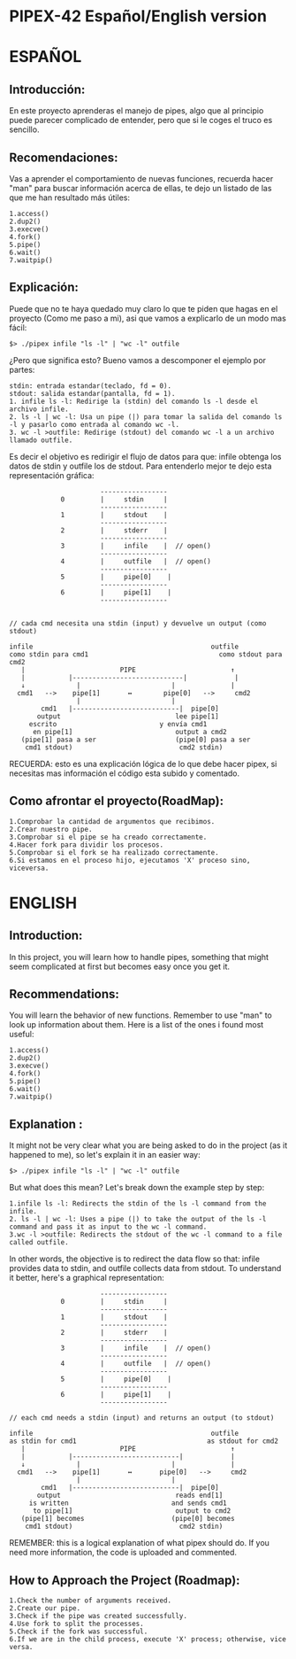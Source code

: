 # PIPEX-42 Español/English version

# ESPAÑOL
## Introducción: 
En este proyecto aprenderas el manejo de pipes, algo que al principio puede parecer complicado de entender, pero que si le coges el truco es sencillo.

## Recomendaciones:
Vas a aprender el comportamiento de nuevas funciones,
recuerda hacer "man" para buscar información acerca de ellas, te dejo un  listado de las que me han resultado más útiles:

	1.access()
	2.dup2()
	3.execve()
	4.fork()
	5.pipe()
	6.wait()
	7.waitpip()

## Explicación: 
Puede que no te haya quedado muy claro lo que te piden que hagas en el proyecto (Como me paso a mi), asi que vamos a explicarlo de un modo mas fácil:

	$> ./pipex infile "ls -l" | "wc -l" outfile

¿Pero que significa esto?
Bueno vamos a descomponer el ejemplo por partes:

	stdin: entrada estandar(teclado, fd = 0).
	stdout: salida estandar(pantalla, fd = 1).
	1. infile ls -l: Redirige la (stdin) del comando ls -l desde el archivo infile.
	2. ls -l | wc -l: Usa un pipe (|) para tomar la salida del comando ls -l y pasarlo como entrada al comando wc -l.
	3. wc -l >outfile: Redirige (stdout) del comando wc -l a un archivo llamado outfile.

Es decir el objetivo es redirigir el flujo de datos para que:
infile obtenga los datos de stdin y outfile los de stdout. 
Para entenderlo mejor te dejo esta representación gráfica:

                           -----------------    
                 0         |     stdin     |  
                           -----------------    
                 1         |     stdout    |    
                           -----------------    
                 2         |     stderr    |  
                           -----------------
                 3         |     infile    |  // open()
                           -----------------
                 4         |     outfile   |  // open()
                           -----------------
                 5         |     pipe[0]    | 
                           -----------------
                 6         |     pipe[1]    |  
                           -----------------


	// cada cmd necesita una stdin (input) y devuelve un output (como stdout)

    infile                                             outfile
	como stdin para cmd1                                 como stdout para cmd2            
       |                        PIPE                        ↑
       |           |----------------------------|            |
       ↓             |                       |              |
      cmd1   -->    pipe[1]       ↔        pipe[0]   -->     cmd2           
                     |                       |
            cmd1   |---------------------------|  pipe[0]
           output                             lee pipe[1]
         escrito                          y envía cmd1
          en pipe[1]                          output a cmd2
       (pipe[1] pasa a ser                    (pipe[0] pasa a ser
        cmd1 stdout)                           cmd2 stdin)

RECUERDA: esto es una explicación lógica de lo que debe hacer pipex, si necesitas mas información el código esta subido y comentado.

## Como afrontar el proyecto(RoadMap):
	1.Comprobar la cantidad de argumentos que recibimos.
	2.Crear nuestro pipe.
	3.Comprobar si el pipe se ha creado correctamente.
	4.Hacer fork para dividir los procesos.
	5.Comprobar si el fork se ha realizado correctamente.
	6.Si estamos en el proceso hijo, ejecutamos 'X' proceso sino, viceversa.



# ENGLISH
## Introduction:
In this project, you will learn how to handle pipes, something that might seem complicated at first but becomes easy once you get it.

## Recommendations:
You will learn the behavior of new functions. Remember to use "man" to look up information about them. Here is a list of the ones i found most useful:

	1.access()
	2.dup2()
	3.execve()
	4.fork()
	5.pipe()
	6.wait()
	7.waitpip()

## Explanation :
It might not be very clear what you are being asked to do in the project (as it happened to me), so let's explain it in an easier way:

	$> ./pipex infile "ls -l" | "wc -l" outfile

But what does this mean?
Let's break down the example step by step:

	1.infile ls -l: Redirects the stdin of the ls -l command from the infile.
	2. ls -l | wc -l: Uses a pipe (|) to take the output of the ls -l command and pass it as input to the wc -l command.
	3.wc -l >outfile: Redirects the stdout of the wc -l command to a file called outfile.

In other words, the objective is to redirect the data flow so that:
infile provides data to stdin, and outfile collects data from stdout.
To understand it better, here's a graphical representation:


                           -----------------    
                 0         |     stdin     |  
                           -----------------    
                 1         |     stdout    |    
                           -----------------    
                 2         |     stderr    |  
                           -----------------
                 3         |     infile    |  // open()
                           -----------------
                 4         |     outfile   |  // open()
                           -----------------
                 5         |     pipe[0]    | 
                           -----------------
                 6         |     pipe[1]    |  
                           -----------------

	// each cmd needs a stdin (input) and returns an output (to stdout)
   
	infile                                             outfile
	as stdin for cmd1                                 as stdout for cmd2            
       |                        PIPE                        ↑
       |           |---------------------------|            |
       ↓             |                       |              |
      cmd1   -->    pipe[1]       ↔       pipe[0]   -->     cmd2           
                     |                       |
            cmd1   |---------------------------|  pipe[0]
           output                             reads end[1]
         is written                          and sends cmd1
          to pipe[1]                          output to cmd2
       (pipe[1] becomes                      (pipe[0] becomes 
        cmd1 stdout)                           cmd2 stdin)

REMEMBER: this is a logical explanation of what pipex should do. If you need more information, the code is uploaded and commented.

## How to Approach the Project (Roadmap):

	1.Check the number of arguments received.
	2.Create our pipe.
	3.Check if the pipe was created successfully.
	4.Use fork to split the processes.
	5.Check if the fork was successful.
	6.If we are in the child process, execute 'X' process; otherwise, vice versa.
